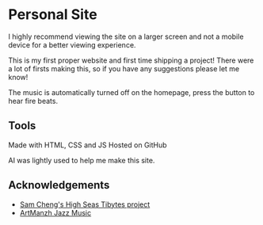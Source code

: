 
# Personal Site

I highly recommend viewing the site on a larger screen and not a mobile device for a better viewing experience. 


This is my first proper website and first time shipping a project! There were a lot of firsts making this, so if you have any suggestions please let me know! 

The music is automatically turned off on the homepage, press the button to hear fire beats.

## Tools
Made with HTML, CSS and JS
Hosted on GitHub



AI was lightly used to help me make this site. 
## Acknowledgements

 - [Sam Cheng's High Seas Tibytes project](https://github.com/Samalander0/tidbytes/?tab=readme-ov-file#tidbytes)
 - [ArtManzh Jazz Music](https://pixabay.com/music/smooth-jazz-jazz-funk-groove-instrumental-222618/)
 

